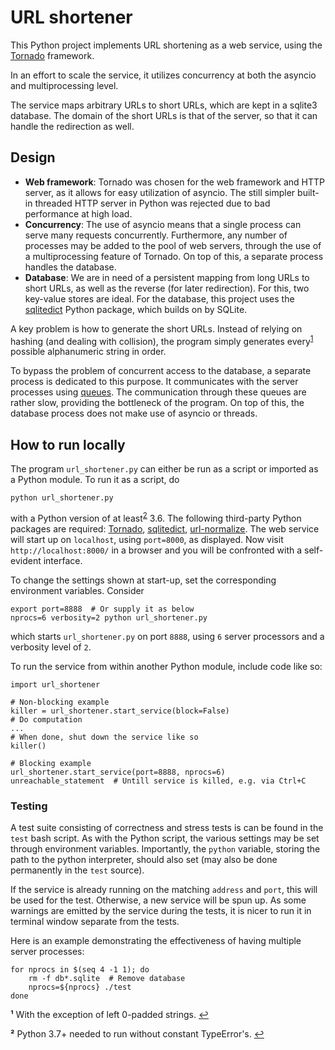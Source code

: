 URL shortener
=============
This Python project implements URL shortening as a web service,
using the [Tornado](https://www.tornadoweb.org/) framework.

In an effort to scale the service, it utilizes concurrency at both
the asyncio and multiprocessing level.

The service maps arbitrary URLs to short URLs, which are kept in
a sqlite3 database. The domain of the short URLs is that of the
server, so that it can handle the redirection as well.



Design
------
- **Web framework**: Tornado was chosen for the web framework and
  HTTP server, as it allows for easy utilization of asyncio. The
  still simpler built-in threaded HTTP server in Python was rejected
  due to bad performance at high load.
- **Concurrency**: The use of asyncio means that a single process
  can serve many requests concurrently. Furthermore, any number of
  processes may be added to the pool of web servers, through the use
  of a multiprocessing feature of Tornado. On top of this, a separate
  process handles the database.
- **Database**: We are in need of a persistent mapping from long URLs
  to short URLs, as well as the reverse (for later redirection). For
  this, two key-value stores are ideal. For the database, this project
  uses the [sqlitedict](https://github.com/RaRe-Technologies/sqlitedict/)
  Python package, which builds on by SQLite.

A key problem is how to generate the short URLs. Instead of relying on
hashing (and dealing with collision), the program simply generates
every<sup id="a1">[1](#f1)</sup> possible alphanumeric string in order.

To bypass the problem of concurrent access to the database, a separate
process is dedicated to this purpose. It communicates with the server
processes using [queues](https://docs.python.org/3/library/multiprocessing.html#multiprocessing.managers.SyncManager.Queue).
The communication through these queues are rather slow, providing the
bottleneck of the program. On top of this, the database process does not
make use of asyncio or threads.



How to run locally
------------------
The program `url_shortener.py` can either be run as a script or imported
as a Python module. To run it as a script, do

    python url_shortener.py

with a Python version of at least<sup id="a2">[2](#f2)</sup> 3.6.
The following third-party Python packages are required:
[Tornado](https://www.tornadoweb.org/),
[sqlitedict](https://github.com/RaRe-Technologies/sqlitedict/),
[url-normalize](https://github.com/niksite/url-normalize).
The web service will start up on `localhost`, using `port=8000`,
as displayed. Now visit `http://localhost:8000/` in a browser and you
will be confronted with a self-evident interface.

To change the settings shown at start-up, set the corresponding
environment variables. Consider

    export port=8888  # Or supply it as below
    nprocs=6 verbosity=2 python url_shortener.py

which starts `url_shortener.py` on port `8888`, using `6` server
processors and a verbosity level of `2`.

To run the service from within another Python module, include code
like so:

    import url_shortener

    # Non-blocking example
    killer = url_shortener.start_service(block=False)
    # Do computation
    ...
    # When done, shut down the service like so
    killer()

    # Blocking example
    url_shortener.start_service(port=8888, nprocs=6)
    unreachable_statement  # Untill service is killed, e.g. via Ctrl+C


### Testing
A test suite consisting of correctness and stress tests is can be found
in the `test` bash script. As with the Python script, the various
settings may be set through environment variables. Importantly,
the `python` variable, storing the path to the python interpreter,
should also set (may also be done permanently in the `test` source).

If the service is already running on the matching `address` and `port`,
this will be used for the test. Otherwise, a new service will be
spun up. As some warnings are emitted by the service during the tests,
it is nicer to run it in terminal window separate from the tests.

Here is an example demonstrating the effectiveness of having multiple
server processes:

    for nprocs in $(seq 4 -1 1); do
        rm -f db*.sqlite  # Remove database
        nprocs=${nprocs} ./test
    done



<b id="f1">¹</b> With the exception of left 0-padded strings. [↩](#a1)

<b id="f2">²</b> Python 3.7+ needed to run without constant TypeError's. [↩](#a2)
